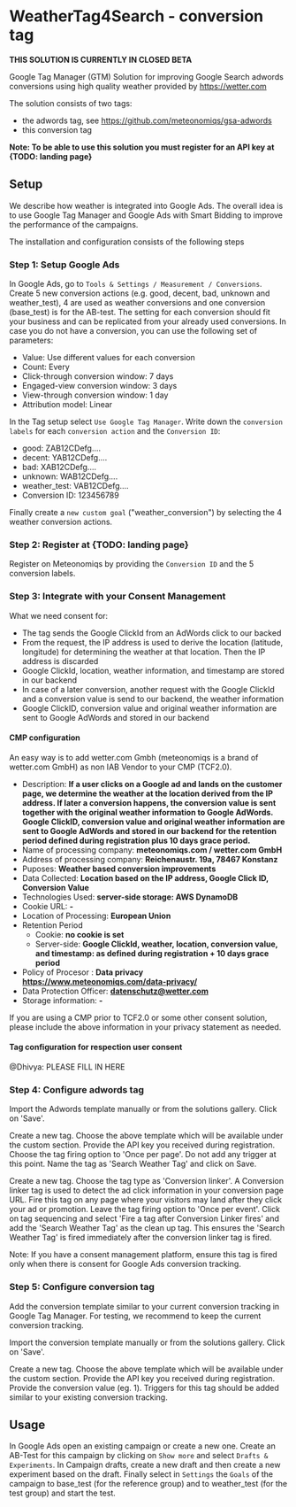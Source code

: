 # WeatherTag4Search - conversion tag

**THIS SOLUTION IS CURRENTLY IN CLOSED BETA**

Google Tag Manager (GTM) Solution for improving Google Search adwords conversions using high quality weather
provided by https://wetter.com

The solution consists of two tags:
* the adwords tag, see https://github.com/meteonomiqs/gsa-adwords
* this conversion tag

**Note: To be able to use this solution you must register for an API key at {TODO: landing page}**


## Setup

We describe how weather is integrated into Google Ads. The overall idea is to use Google Tag Manager and Google Ads with Smart Bidding to improve the performance of the campaigns.

The installation and configuration consists of the following steps

### Step 1: Setup Google Ads 
In Google Ads, go to `Tools & Settings / Measurement / Conversions`.
Create 5 new conversion actions (e.g. good, decent, bad, unknown and weather_test), 4 are used as weather conversions and one conversion (base_test) is for the AB-test.
The setting for each conversion should fit your business and can be replicated from your already used conversions.
In case you do not have a conversion, you can use the following set of parameters:
- Value: Use different values for each conversion
- Count: Every
- Click-through conversion window: 7 days
- Engaged-view conversion window: 3 days
- View-through conversion window: 1 day
- Attribution model: Linear

In the Tag setup select `Use Google Tag Manager`. Write down the `conversion labels` for each `conversion action` and the `Conversion ID`:
- good: ZAB12CDefg....
- decent: YAB12CDefg....
- bad: XAB12CDefg....
- unknown: WAB12CDefg....
- weather_test: VAB12CDefg....
- Conversion ID: 123456789

Finally create a `new custom goal` ("weather_conversion") by selecting the 4 weather conversion actions.

### Step 2: Register at {TODO: landing page}
Register on Meteonomiqs by providing the `Conversion ID` and the 5 conversion labels.

### Step 3: Integrate with your Consent Management

What we need consent for:
* The tag sends the Google ClickId from an AdWords click to our backed
* From the request, the IP address is used to derive the location (latitude, longitude) for determining the weather at that location. Then the IP address is discarded
* Google ClickId, location, weather information, and timestamp are stored in our backend
* In case of a later conversion, another request with the Google ClickId and a conversion value is send to our backend, the weather information
* Google ClickID, conversion value and original weather information are sent to Google AdWords and stored in our backend
#### CMP configuration

An easy way is to add wetter.com Gmbh (meteonomiqs is a brand of wetter.com GmbH) as non IAB Vendor to your CMP (TCF2.0).

* Description: **If a user clicks on a Google ad and lands on the customer page, we determine the weather at the location derived from the IP address. If later a conversion happens, the conversion value is sent together with the original weather information to Google AdWords.
  Google ClickID, conversion value and original weather information are sent to Google AdWords and stored in our backend for the retention period defined during registration plus 10 days grace period.**
* Name of processing company: **meteonomiqs.com  / wetter.com  GmbH**
* Address of processing company: **Reichenaustr. 19a, 78467 Konstanz**
* Puposes: **Weather based conversion improvements**
* Data Collected: **Location based on the IP address, Google Click ID, Conversion Value**
* Technologies Used: **server-side storage: AWS DynamoDB**
* Cookie URL: **-**
* Location of Processing: **European Union**
* Retention Period
  * Cookie: **no cookie is set**
  * Server-side: **Google ClickId, weather, location, conversion value, and timestamp: as defined during registration + 10 days grace period** 
* Policy of Procesor : **Data privacy https://www.meteonomiqs.com/data-privacy/**
* Data Protection Officer: **datenschutz@wetter.com**
* Storage information: **-**

If you are using a CMP prior to TCF2.0 or some other consent solution, please include the above information in your privacy statement as needed.

#### Tag configuration for respection user consent

@Dhivya: PLEASE FILL IN HERE


### Step 4: Configure adwords tag

Import the Adwords template manually or from the solutions gallery. Click on 'Save'.



Create a new tag. Choose the above template which will be available under the custom section. Provide the API key you received during registration. Choose the tag firing option to 'Once per page'. Do not add any trigger at this point. Name the tag as 'Search Weather Tag' and click on Save.



Create a new tag. Choose the tag type as 'Conversion linker'. A Conversion linker tag is used to detect the ad click information in your conversion page URL. Fire this tag on any page where your visitors may land after they click your ad or promotion. Leave the tag firing option to 'Once per event'. Click on tag sequencing and select 'Fire a tag after Conversion Linker fires' and add the 'Search Weather Tag' as the clean up tag. This ensures the 'Search Weather Tag' is fired immediately after the conversion linker tag is fired.



Note: If you have a consent management platform, ensure this tag is fired only when there is consent for Google Ads conversion tracking.

### Step 5: Configure conversion tag

Add the conversion template similar to your current conversion tracking in Google Tag Manager. For testing, we recommend to keep the current conversion tracking.

Import the conversion template manually or from the solutions gallery. Click on 'Save'.



Create a new tag. Choose the above template which will be available under the custom section. Provide the API key you received during registration. Provide the conversion value (eg. 1). Triggers for this tag should be added similar to your existing conversion tracking. 


## Usage
In Google Ads open an existing campaign or create a new one.
Create an AB-Test for this campaign by clicking on `Show more` and select `Drafts & Experiments`.
In Campaign drafts, create a new draft and then create a new experiment based on the draft.
Finally select in `Settings` the `Goals` of the campaign to base_test (for the reference group) and to weather_test (for the test group) and start the test.
